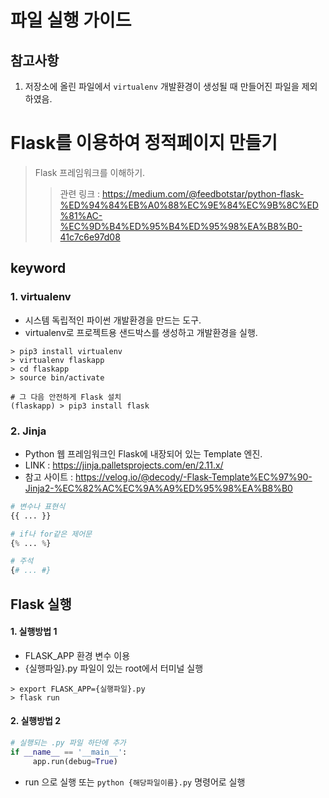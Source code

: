 # 파일 실행 가이드
## 참고사항 
1. 저장소에 올린 파일에서 `virtualenv` 개발환경이 생성될 때 만들어진 파일을 제외하였음.


# Flask를 이용하여 정적페이지 만들기
> Flask 프레임워크를 이해하기.
>> 관련 링크 : https://medium.com/@feedbotstar/python-flask-%ED%94%84%EB%A0%88%EC%9E%84%EC%9B%8C%ED%81%AC-%EC%9D%B4%ED%95%B4%ED%95%98%EA%B8%B0-41c7c6e97d08

## keyword

### 1. virtualenv

- 시스템 독립적인 파이썬 개발환경을 만드는 도구.
- virtualenv로 프로젝트용 샌드박스를 생성하고 개발환경을 실행.
``` terminal
> pip3 install virtualenv
> virtualenv flaskapp
> cd flaskapp
> source bin/activate

# 그 다음 안전하게 Flask 설치
(flaskapp) > pip3 install flask
```

### 2. Jinja
- Python 웹 프레임워크인 Flask에 내장되어 있는 Template 엔진.
- LINK : https://jinja.palletsprojects.com/en/2.11.x/
- 참고 사이트 : https://velog.io/@decody/-Flask-Template%EC%97%90-Jinja2-%EC%82%AC%EC%9A%A9%ED%95%98%EA%B8%B0
```python
# 변수나 표현식
{{ ... }} 

# if나 for같은 제어문
{% ... %}

# 주석
{# ... #}

```

## Flask 실행

#### 1. 실행방법 1
- FLASK_APP 환경 변수 이용
- {실행파일}.py 파일이 있는 root에서 터미널 실행
```
> export FLASK_APP={실행파일}.py
> flask run
```

#### 2. 실행방법 2
```python
# 실행되는 .py 파일 하단에 추가 
if __name__ == '__main__':
     app.run(debug=True)
```
- run 으로 실행 또는 `python {해당파일이름}.py` 명령어로 실행


